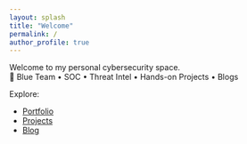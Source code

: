 ```yaml
---
layout: splash
title: "Welcome"
permalink: /
author_profile: true
---
```


Welcome to my personal cybersecurity space.  
🔐 Blue Team • SOC • Threat Intel • Hands-on Projects • Blogs

Explore:

- [Portfolio](/portfolio/)
- [Projects](/projects/)
- [Blog](/blog/)

